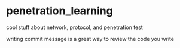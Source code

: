 penetration_learning
====================

cool stuff about network, protocol, and penetration test

writing commit message is a great way to review the code you write
